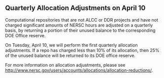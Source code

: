 ## Quarterly Allocation Adjustments on April 10 

Computational repositories that are not ALCC or DDR projects and have not 
charged significant amounts of NERSC hours are adjusted on a quarterly basis, 
by returning a portion of their unused balance to the corresponding DOE Office 
reserve. 

On Tuesday, April 10, we will perform the first quarterly allocation 
adjustments. If a repo has charged less than 10% of its allocation, then
25% of the unused balance will be returned to its DOE office reserve.

For more information on allocation adjustments, please see 
<http://www.nersc.gov/users/accounts/allocations/allocation-reductions/>.


